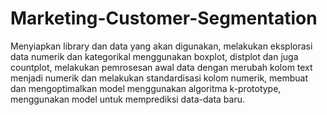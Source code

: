 # Marketing-Customer-Segmentation
Menyiapkan library dan data yang akan digunakan, melakukan eksplorasi data numerik dan kategorikal menggunakan boxplot, distplot dan juga countplot, melakukan pemrosesan awal data dengan merubah kolom text menjadi numerik dan melakukan standardisasi kolom numerik, membuat dan mengoptimalkan model menggunakan algoritma k-prototype, menggunakan model untuk memprediksi data-data baru.
